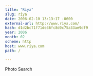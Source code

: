 ```yaml
---
title: "Riya"
slug: riya
date: 2006-02-10 13:13:17 -0600
external-url: http://www.riya.com/
hash: d1d2bc71f71de36fc8d0c75a33ae9df9
year: 2006
month: 02
scheme: http
host: www.riya.com
path: /

---
```


Photo Search
